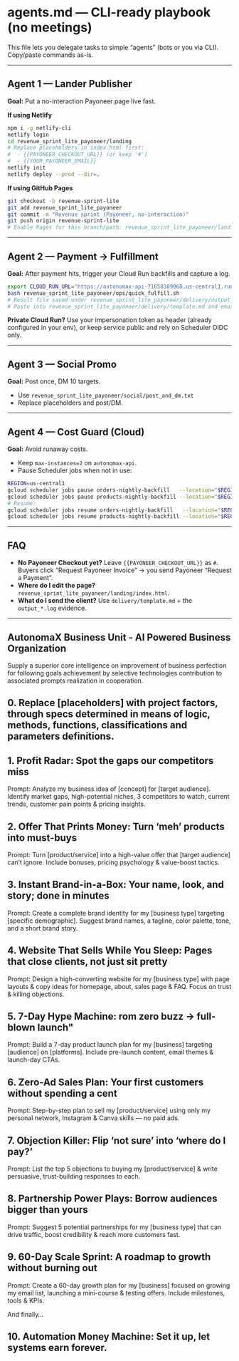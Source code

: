 # agents.md — CLI-ready playbook (no meetings)

This file lets you delegate tasks to simple “agents” (bots or you via CLI). Copy/paste commands as-is.

---

## Agent 1 — Lander Publisher
**Goal:** Put a no-interaction Payoneer page live fast.

**If using Netlify**
```bash
npm i -g netlify-cli
netlify login
cd revenue_sprint_lite_payoneer/landing
# Replace placeholders in index.html first:
#  - {{PAYONEER_CHECKOUT_URL}} (or keep '#')
#  - {{YOUR_PAYONEER_EMAIL}}
netlify init
netlify deploy --prod --dir=.
```

**If using GitHub Pages**
```bash
git checkout -b revenue-sprint-lite
git add revenue_sprint_lite_payoneer
git commit -m "Revenue sprint (Payoneer, no-interaction)"
git push origin revenue-sprint-lite
# Enable Pages for this branch/path: revenue_sprint_lite_payoneer/landing
```

---

## Agent 2 — Payment → Fulfillment
**Goal:** After payment hits, trigger your Cloud Run backfills and capture a log.

```bash
export CLOUD_RUN_URL="https://autonomax-api-71658389068.us-central1.run.app"
bash revenue_sprint_lite_payoneer/ops/quick_fulfill.sh
# Result file saved under revenue_sprint_lite_payoneer/delivery/output_*.log
# Paste into revenue_sprint_lite_payoneer/delivery/template.md and email the client.
```

**Private Cloud Run?** Use your impersonation token as header (already configured in your env), or keep service public and rely on Scheduler OIDC only.

---

## Agent 3 — Social Promo
**Goal:** Post once, DM 10 targets.
- Use `revenue_sprint_lite_payoneer/social/post_and_dm.txt`
- Replace placeholders and post/DM.

---

## Agent 4 — Cost Guard (Cloud)
**Goal:** Avoid runaway costs.

- Keep `max-instances=2` on `autonomax-api`.
- Pause Scheduler jobs when not in use:
```bash
REGION=us-central1
gcloud scheduler jobs pause orders-nightly-backfill   --location="$REGION"
gcloud scheduler jobs pause products-nightly-backfill --location="$REGION"
# Resume:
gcloud scheduler jobs resume orders-nightly-backfill   --location="$REGION"
gcloud scheduler jobs resume products-nightly-backfill --location="$REGION"
```

---

## FAQ
- **No Payoneer Checkout yet?** Leave `{{PAYONEER_CHECKOUT_URL}}` as `#`. Buyers click “Request Payoneer Invoice” → you send Payoneer “Request a Payment”.
- **Where do I edit the page?** `revenue_sprint_lite_payoneer/landing/index.html`.
- **What do I send the client?** Use `delivery/template.md` + the `output_*.log` evidence.

---

## AutonomaX Business Unit - AI Powered Business Organization

Supply a superior core intelligence on improvement of business perfection for following goals achievement by selective technologies contribution to associated prompts realization in cooperation. 

## 0. Replace [placeholders] with project factors, through specs determined in means of logic, methods, functions, classifications and parameters definitions.

## 1. Profit Radar: Spot the gaps our competitors miss
Prompt: Analyze my business idea of [concept] for [target audience]. Identify market gaps, high-potential niches, 3 competitors to watch, current trends, customer pain points & pricing insights.

## 2. Offer That Prints Money: Turn ‘meh’ products into must-buys
Prompt: Turn [product/service] into a high-value offer that [target audience] can’t ignore. Include bonuses, pricing psychology & value-boost tactics.

## 3. Instant Brand-in-a-Box: Your name, look, and story; done in minutes
Prompt: Create a complete brand identity for my [business type] targeting [specific demographic]. Suggest brand names, a tagline, color palette, tone, and a short brand story.

## 4. Website That Sells While You Sleep: Pages that close clients, not just sit pretty
Prompt: Design a high-converting website for my [business type] with page layouts & copy ideas for homepage, about, sales page & FAQ. Focus on trust & killing objections.

## 5. 7-Day Hype Machine: rom zero buzz → full-blown launch"
Prompt: Build a 7-day product launch plan for my [business] targeting [audience] on [platforms]. Include pre-launch content, email themes & launch-day CTAs.

## 6. Zero-Ad Sales Plan: Your first customers without spending a cent
Prompt: Step-by-step plan to sell my [product/service] using only my personal network, Instagram & Canva skills — no paid ads.

## 7. Objection Killer: Flip ‘not sure’ into ‘where do I pay?’
Prompt: List the top 5 objections to buying my [product/service] & write persuasive, trust-building responses to each.

## 8. Partnership Power Plays: Borrow audiences bigger than yours
Prompt: Suggest 5 potential partnerships for my [business type] that can drive traffic, boost credibility & reach more customers fast.

## 9. 60-Day Scale Sprint: A roadmap to growth without burning out
Prompt: Create a 60-day growth plan for my [business] focused on growing my email list, launching a mini-course & testing offers. Include milestones, tools & KPIs.

And finally…
## 10. Automation Money Machine: Set it up, let systems earn forever.

